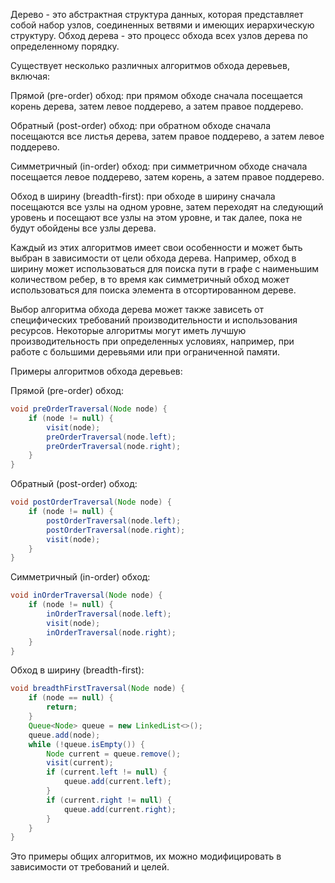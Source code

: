Дерево - это абстрактная структура данных, которая представляет собой набор узлов, соединенных ветвями и имеющих иерархическую структуру. Обход дерева - это процесс обхода всех узлов дерева по определенному порядку.

Существует несколько различных алгоритмов обхода деревьев, включая:

Прямой (pre-order) обход: при прямом обходе сначала посещается корень дерева, затем левое поддерево, а затем правое поддерево.

Обратный (post-order) обход: при обратном обходе сначала посещаются все листья дерева, затем правое поддерево, а затем левое поддерево.

Симметричный (in-order) обход: при симметричном обходе сначала посещается левое поддерево, затем корень, а затем правое поддерево.

Обход в ширину (breadth-first): при обходе в ширину сначала посещаются все узлы на одном уровне, затем переходят на следующий уровень и посещают все узлы на этом уровне, и так далее, пока не будут обойдены все узлы дерева.

Каждый из этих алгоритмов имеет свои особенности и может быть выбран в зависимости от цели обхода дерева. Например, обход в ширину может использоваться для поиска пути в графе с наименьшим количеством ребер, в то время как симметричный обход может использоваться для поиска элемента в отсортированном дереве.

Выбор алгоритма обхода дерева может также зависеть от специфических требований производительности и использования ресурсов. Некоторые алгоритмы могут иметь лучшую производительность при определенных условиях, например, при работе с большими деревьями или при ограниченной памяти.

Примеры алгоритмов обхода деревьев:

Прямой (pre-order) обход:

```java
void preOrderTraversal(Node node) {
    if (node != null) {
        visit(node);
        preOrderTraversal(node.left);
        preOrderTraversal(node.right);
    }
}

```
Обратный (post-order) обход:

```java
void postOrderTraversal(Node node) {
    if (node != null) {
        postOrderTraversal(node.left);
        postOrderTraversal(node.right);
        visit(node);
    }
}

```
Симметричный (in-order) обход:

```java
void inOrderTraversal(Node node) {
    if (node != null) {
        inOrderTraversal(node.left);
        visit(node);
        inOrderTraversal(node.right);
    }
}
```
Обход в ширину (breadth-first):
```java
void breadthFirstTraversal(Node node) {
    if (node == null) {
        return;
    }
    Queue<Node> queue = new LinkedList<>();
    queue.add(node);
    while (!queue.isEmpty()) {
        Node current = queue.remove();
        visit(current);
        if (current.left != null) {
            queue.add(current.left);
        }
        if (current.right != null) {
            queue.add(current.right);
        }
    }
}

```
Это примеры общих алгоритмов, их можно модифицировать в зависимости от требований и целей.